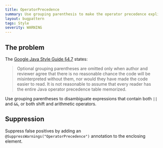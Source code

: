 ```yaml
---
title: OperatorPrecedence
summary: Use grouping parenthesis to make the operator precedence explicit
layout: bugpattern
tags: Style
severity: WARNING
---
```


<!--
*** AUTO-GENERATED, DO NOT MODIFY ***
To make changes, edit the @BugPattern annotation or the explanation in docs/bugpattern.
-->

## The problem
The [Google Java Style Guide §4.7][style] states:

> Optional grouping parentheses are omitted only when author and reviewer agree
> that there is no reasonable chance the code will be misinterpreted without
> them, nor would they have made the code easier to read. It is not reasonable
> to assume that every reader has the entire Java operator precedence table
> memorized.

[style]:
https://google.github.io/styleguide/javaguide.html#s4.7-grouping-parentheses

Use grouping parentheses to disambiguate expressions that contain both `||` and
`&&`, or both shift and arithmetic operators.

## Suppression
Suppress false positives by adding an `@SuppressWarnings("OperatorPrecedence")` annotation to the enclosing element.
